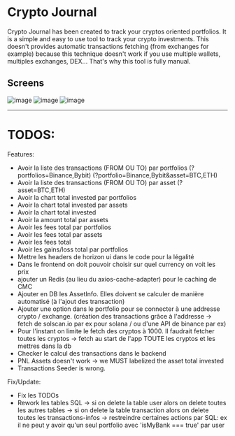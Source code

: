 # Crypto Journal

Crypto Journal has been created to track your cryptos oriented portfolios.
It is a simple and easy to use tool to track your crypto investments.
This doesn't provides automatic transactions fetching (from exchanges for example) because this technique doesn't work if you use multiple wallets, multiples exchanges, DEX...
That's why this tool is fully manual.

## Screens

![image](https://user-images.githubusercontent.com/44285344/208106805-b666b50a-1764-47f3-a94a-d377e34ff7ad.png)
![image](https://user-images.githubusercontent.com/44285344/208106652-65d0b4cc-31e7-487f-94ad-d87bb5bad898.png)
![image](https://user-images.githubusercontent.com/44285344/208106704-05ca4d53-8a50-41e2-b6ba-cbc281dd02f3.png)

----

# TODOS:

Features:
* Avoir la liste des transactions (FROM OU TO) par portfolios (?portfolios=Binance,Bybit) (?portfolio=Binance,Bybit&asset=BTC,ETH)
* Avoir la liste des transactions (FROM OU TO) par asset (?asset=BTC,ETH)
* Avoir la chart total invested par portfolios
* Avoir la chart total invested par assets
* Avoir la chart total invested
* Avoir la amount total par assets
* Avoir les fees total par portfolios
* Avoir les fees total par assets
* Avoir les fees total
* Avoir les gains/loss total par portfolios
* Mettre les headers de horizon ui dans le code pour la légalité
* Dans le frontend on doit pouvoir choisir sur quel currency on voit les prix
* ajouter un Redis (au lieu du axios-cache-adapter) pour le caching de CMC
* Ajouter en DB les AssetInfo. Elles doivent se calculer de manière automatisé (à l'ajout des transaction)
* Ajouter une option dans le portfolio pour se connecter à une addresse crypto / exchange. (création des transactions grâce à l'addresse -> fetch de solscan.io par ex pour solana / ou d'une API de binance par ex)
* Pour l'instant on limite le fetch des cryptos à 1000. Il faudrait fetcher toutes les cryptos -> fetch au start de l'app TOUTE les cryptos et les mettres dans la db
* Checker le calcul des transactions dans le backend
* PNL Assets doesn't work -> we MUST labelized the asset total invested
* Transactions Seeder is wrong.

Fix/Update:
* Fix les TODOs
* Rework les tables SQL
-> si on delete la table user alors on delete toutes les autres tables
-> si on delete la table transaction alors on delete toutes les transactions-infos
-> restreindre certaines actions par SQL: ex il ne peut y avoir qu'un seul portfolio avec 'isMyBank === true' par user
